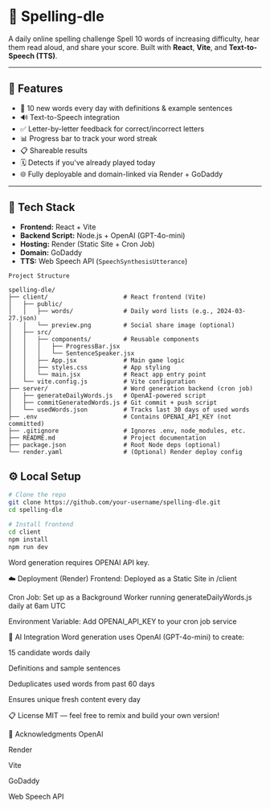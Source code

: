 # 🧠 Spelling-dle

A daily online spelling challenge 
Spell 10 words of increasing difficulty, hear them read aloud, and share your score. Built with **React**, **Vite**, and **Text-to-Speech (TTS)**.


---

## 🚀 Features

- 🎯 10 new words every day with definitions & example sentences
- 🔊 Text-to-Speech integration 
- ✅ Letter-by-letter feedback for correct/incorrect letters
- 📊 Progress bar to track your word streak
- 📋 Shareable results 
- 🗓 Detects if you've already played today
- 🌐 Fully deployable and domain-linked via Render + GoDaddy

---

## 🧱 Tech Stack

- **Frontend:** React + Vite
- **Backend Script:** Node.js + OpenAI (GPT-4o-mini)
- **Hosting:** Render (Static Site + Cron Job)
- **Domain:** GoDaddy
- **TTS:** Web Speech API (`SpeechSynthesisUtterance`)

```
Project Structure

spelling-dle/
├── client/                     # React frontend (Vite)
│   ├── public/
│   │   ├── words/              # Daily word lists (e.g., 2024-03-27.json)
│   │   └── preview.png         # Social share image (optional)
│   ├── src/
│   │   ├── components/         # Reusable components
│   │   │   ├── ProgressBar.jsx
│   │   │   └── SentenceSpeaker.jsx
│   │   ├── App.jsx             # Main game logic
│   │   ├── styles.css          # App styling
│   │   └── main.jsx            # React app entry point
│   └── vite.config.js          # Vite configuration
├── server/                     # Word generation backend (cron job)
│   ├── generateDailyWords.js   # OpenAI-powered script
│   ├── commitGeneratedWords.js # Git commit + push script
│   └── usedWords.json          # Tracks last 30 days of used words
├── .env                        # Contains OPENAI_API_KEY (not committed)
├── .gitignore                  # Ignores .env, node_modules, etc.
├── README.md                   # Project documentation
├── package.json                # Root Node deps (optional)
└── render.yaml                 # (Optional) Render deploy config
```

## ⚙️ Local Setup

```bash
# Clone the repo
git clone https://github.com/your-username/spelling-dle.git
cd spelling-dle

# Install frontend
cd client
npm install
npm run dev
```

Word generation requires OPENAI API key.

☁️ Deployment (Render)
Frontend: Deployed as a Static Site in /client

Cron Job: Set up as a Background Worker running generateDailyWords.js daily at 6am UTC

Environment Variable: Add OPENAI_API_KEY to your cron job service

🤖 AI Integration
Word generation uses OpenAI (GPT-4o-mini) to create:

15 candidate words daily

Definitions and sample sentences

Deduplicates used words from past 60 days

Ensures unique fresh content every day

📋 License
MIT — feel free to remix and build your own version!

🙌 Acknowledgments
OpenAI

Render

Vite

GoDaddy

Web Speech API
